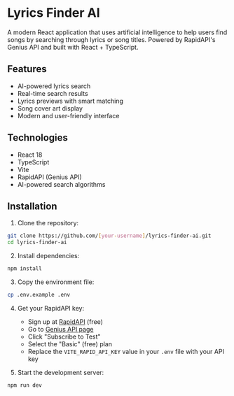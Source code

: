 # Lyrics Finder AI

A modern React application that uses artificial intelligence to help users find songs by searching through lyrics or song titles. Powered by RapidAPI's Genius API and built with React + TypeScript.

## Features

- AI-powered lyrics search
- Real-time search results
- Lyrics previews with smart matching
- Song cover art display
- Modern and user-friendly interface

## Technologies

- React 18
- TypeScript
- Vite
- RapidAPI (Genius API)
- AI-powered search algorithms

## Installation

1. Clone the repository:
```bash
git clone https://github.com/[your-username]/lyrics-finder-ai.git
cd lyrics-finder-ai
```

2. Install dependencies:
```bash
npm install
```

3. Copy the environment file:
```bash
cp .env.example .env
```

4. Get your RapidAPI key:
   - Sign up at [RapidAPI](https://rapidapi.com/auth/sign-up) (free)
   - Go to [Genius API page](https://rapidapi.com/Glavier/api/genius-song-lyrics1/)
   - Click "Subscribe to Test"
   - Select the "Basic" (free) plan
   - Replace the `VITE_RAPID_API_KEY` value in your `.env` file with your API key

5. Start the development server:
```bash
npm run dev
```